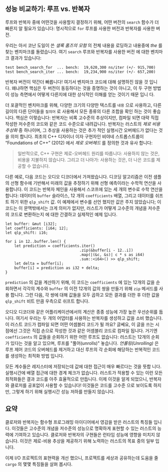 ## 성능 비교하기: 루프 vs. 반복자

루프와 반복자 중에 어떤것을 사용할지 결정하기 위해, 어떤 버전의 `search` 함수가
더 빠른지 알 필요가 있습니다: 명시적으로 `for` 루프를 사용한 버전과 반복자를
사용한 버전.

우리는 아서 코난 도일이 쓴 *셜록 홈즈의 모험* 의 전체 내용을 로딩하고 내용중에
*the* 를 찾는 벤치마크를 돌렸습니다. 여기 `search` 루프와 반복자를 사용한 버전
에 대한 벤치마크 결과가 있습니다:

```text
test bench_search_for  ... bench:  19,620,300 ns/iter (+/- 915,700)
test bench_search_iter ... bench:  19,234,900 ns/iter (+/- 657,200)
```

반복자 버전이 약간더 빠릅니다! 여기서 벤치마크 코드에 대해 설명하진 않을 것 입니
다. 왜냐하면 핵심은 두 버전이 동등하다는 것을 증명하는 것이 아니고, 이 두 구현
방법이 성능 측면에서 어떻게 다른지에 대한 상식적인 이해를 얻는 것이기 때문 입니
다.

더 포괄적인 벤치마크를 위해, 다양한 크기의 다양한 텍스트를 `내용` 으로 사용하고,
다른 길이의 다른 단어들을 `질의어` 로 사용해서 모든 종류의 다른 조합을 확인
하는 것이 좋습니다. 핵심은 이렇습니다: 반복자는 비록 고수준의 추상이지만,
컴파일 되면 대략 직접 작성한 저수준의 코드와 같은 코드 수준으로 내려갑니다.
반복자는 러스트의 *제로 비용 추상화* 중 하나이며, 그 추상을 사용하는 것은 추가
적인 실행시간 오버헤드가 없다는 것을 의미 합니다. 최초의 C++ 디자이너 이자
구현자인 비야네 스트롭스트룹이 “Foundations of C++” (2012) 에서 *제로 오버헤드*
를 정의한 것과 유사 합니다:

> 일반적으로, C++ 구현은 제로-오버헤드 원리를 따릅니다: 사용하지 않는 것은,
> 비용을 지불하지 않습니다. 그리고 더 나아가: 사용하는 것은, 더 나은 코드를
> 제공할 수 없습니다.

다른 예로, 다음 코드는 오디오 디코더에서 가져왔습니다. 디코딩 알고리즘은
이전 샘플의 선형 함수에 기반해서 미래의 값을 추정하기 위해 선형 예측이라는
수학적 연산을 사용합니다. 이 코드는 반복자 체인을 사용해서 스코프에 있는
세 개의 변수로 수학 연산을 합니다: 데이터의 `buffer` 슬라이스, 12 개의
`coefficients` 배열, 그리고 데이터를 쉬프트 하기 위한 `qlp_shift` 값.
이 예제에서 변수를 선언 했지만 값은 주지 않았습니다; 이 코드는 이 문맥밖에서는
크게 의미가 없지만, 러스트가 어떻게 고수준의 개념을 저수준의 코드로 변환하는지
에 대한 간결하고 실제적인 예제 입니다.

```rust,ignore
let buffer: &mut [i32];
let coefficients: [i64; 12];
let qlp_shift: i16;

for i in 12..buffer.len() {
    let prediction = coefficients.iter()
                                 .zip(&buffer[i - 12..i])
                                 .map(|(&c, &s)| c * s as i64)
                                 .sum::<i64>() >> qlp_shift;
    let delta = buffer[i];
    buffer[i] = prediction as i32 + delta;
}
```

`prediction` 의 값을 계산하기 위해, 이 코드는 `coefficients` 에 있는 12개의
값을 순회하면서 각각의 계수와 `buffer` 의 이전 12개의 값의 쌍을 만들기 위해
`zip` 메서드를 사용 합니다. 그런 다음, 각 쌍에 대해 값들을 모두 곱하고 모든
결과를 더한 후 더한 값을 `qlp_shift` 비트 만큼 우측으로 쉬프트 합니다.

오디오 디코더와 같은 어플리케이션에서의 계산은 종종 성능에 가장 높은 우선순위를
둡니다. 여기서 우리는 두 개의 어댑터를 사용하는 반복자를 생성하고 값을 소비
했습니다. 이 러스트 코드가 컴파일 되면 어떤 어셈블리 코드가 될 까요?
글쎄요, 이 글을 쓰는 시점에선 그것은 직접 손으로 작성한 것과 같은 어셈블리
코드로 컴파일 됩니다. 거기엔 `coefficients` 의 값들을 순회하기 위한 어떤 루프도
없습니다: 러스트는 12개의 순회가 있다는 것을 알고 있으며, 루프를 "풀어(unrolls)"
놓습니다. *언롤링(Unrolling)* 은 루프 제어 코드의 오버헤드를 제거하고 대신
루프의 각 순회에 해당하는 반복적인 코드를 생성하는 최적화 방법 입니다.

모든 계수들은 레지스터에 저장되는데 값에 대한 접근이 매우 빠르다는 것을 뜻합
니다. 실행시간에 배열 접근에 대한 경계 체크가 없습니다. 러스트가 적용할 수 있는
이런 모든 최적화들은 결과 코드를 아주 효율적으로 만듭니다. 이제 이것을 알게
되었으니, 반복자와 클로저를 공포없이 사용할 수 있습니다! 이것들은 코드를 고수준
으로 보이도록 하지만, 그렇게 하기 위해 실행시간 성능 저하를 만들지 않습니다.

## 요약

클로저와 반복자는 함수형 프로그래밍 아이디어에서 영감을 받은 러스트의 특징들
입니다. 이것들은 고수준의 개념을 저수준의 성능으로 명확하게 표현할 수 있는
러스트의 능력에 기여하고 있습니다. 클로저와 반복자의 구현들은 런타임 성능에
영향을 미치지 않습니다. 이것은 제로-비용 추상을 제공하기 위해 노력하는 러스트의
목표 중의 일부 입니다.

이제 I/O 프로젝트의 표현력을 개선 했으니, 프로젝트를 세상과 공유하는데 도움을
줄 `cargo` 의 몇몇 특징들을 살펴 봅시다.
